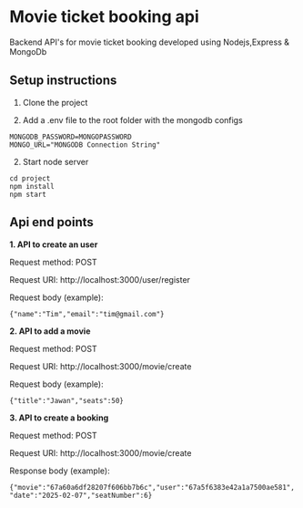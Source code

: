 # Movie ticket booking api

Backend API's for movie ticket booking developed using Nodejs,Express & MongoDb

## Setup instructions

1. Clone the project

2. Add a .env file to the root folder with the mongodb configs

```
MONGODB_PASSWORD=MONGOPASSWORD
MONGO_URL="MONGODB Connection String"
```

2. Start node server

```
cd project
npm install
npm start
```

## Api end points

**1. API to create an user**

Request method: POST

Request URI: http://localhost:3000/user/register

Request body (example):

`{"name":"Tim","email":"tim@gmail.com"}`

**2. API to add a movie**

Request method: POST

Request URI: http://localhost:3000/movie/create

Request body (example):

`{"title":"Jawan","seats":50}`

**3. API to create a booking**

Request method: POST

Request URI: http://localhost:3000/movie/create

Response body (example):

`{"movie":"67a60a6df28207f606bb7b6c","user":"67a5f6383e42a1a7500ae581","date":"2025-02-07","seatNumber":6}`
